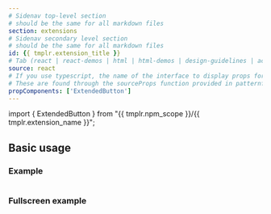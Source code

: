 ```yaml
---
# Sidenav top-level section
# should be the same for all markdown files
section: extensions
# Sidenav secondary level section
# should be the same for all markdown files
id: {{ tmplr.extension_title }}
# Tab (react | react-demos | html | html-demos | design-guidelines | accessibility)
source: react
# If you use typescript, the name of the interface to display props for
# These are found through the sourceProps function provided in patternfly-docs.source.js
propComponents: ['ExtendedButton']
---
```


import { ExtendedButton } from "{{ tmplr.npm_scope }}/{{ tmplr.extension_name }}";

## Basic usage

### Example

```js file="./Basic.tsx"

```

### Fullscreen example

```js file="./Basic.tsx" isFullscreen

```

